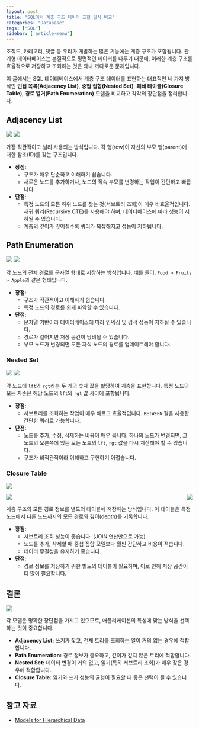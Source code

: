 ```yaml
---
layout: post
title: "SQL에서 계층 구조 데이터 표현 방식 비교"
categories: "Database"
tags: ["SQL"]
sidebar: ['article-menu']
---
```


조직도, 카테고리, 댓글 등 우리가 개발하는 많은 기능에는 계층 구조가 포함됩니다. 
관계형 데이터베이스는 본질적으로 평면적인 데이터를 다루기 때문에, 이러한 계층 구조를 효율적으로 저장하고 조회하는 것은 꽤나 까다로운 문제입니다.

이 글에서는 SQL 데이터베이스에서 계층 구조 데이터를 표현하는 대표적인 네 가지 방식인 **인접 목록(Adjacency List)**, **중첩 집합(Nested Set)**, **폐쇄 테이블(Closure Table)**, **경로 열거(Path Enumeration)** 모델을 비교하고 각각의 장단점을 정리합니다.

## Adjacency List
![](/assets/images/posts/sql_hierarchy_01.png)
![](/assets/images/posts/sql_hierarchy_02.png)

가장 직관적이고 널리 사용되는 방식입니다. 각 행(row)이 자신의 부모 행(parent)에 대한 참조(ID)를 갖는 구조입니다.
-   **장점:**
    -   구조가 매우 단순하고 이해하기 쉽습니다.
    -   새로운 노드를 추가하거나, 노드의 직속 부모를 변경하는 작업이 간단하고 빠릅니다.
-   **단점:**
    -   특정 노드의 모든 하위 노드를 찾는 것(서브트리 조회)이 매우 비효율적입니다. 재귀 쿼리(Recursive CTE)를 사용해야 하며, 데이터베이스에 따라 성능이 저하될 수 있습니다.
    -   계층의 깊이가 깊어질수록 쿼리가 복잡해지고 성능이 저하됩니다.


## Path Enumeration
![](/assets/images/posts/sql_hierarchy_03.png)
![](/assets/images/posts/sql_hierarchy_04.png)

각 노드의 전체 경로를 문자열 형태로 저장하는 방식입니다. 예를 들어, `Food > Fruits > Apple`과 같은 형태입니다.

-   **장점:**
    -   구조가 직관적이고 이해하기 쉽습니다.
    -   특정 노드의 경로를 쉽게 파악할 수 있습니다.
-   **단점:**
    -   문자열 기반이라 데이터베이스에 따라 인덱싱 및 검색 성능이 저하될 수 있습니다.
    -   경로가 길어지면 저장 공간이 낭비될 수 있습니다.
    -   부모 노드가 변경되면 모든 자식 노드의 경로를 업데이트해야 합니다.


### Nested Set
![](/assets/images/posts/sql_hierarchy_05.png)
![](/assets/images/posts/sql_hierarchy_06.png)


각 노드에 `lft`와 `rgt`라는 두 개의 숫자 값을 할당하여 계층을 표현합니다. 특정 노드의 모든 자손은 해당 노드의 `lft`와 `rgt` 값 사이에 포함됩니다.


-   **장점:**
    -   서브트리를 조회하는 작업이 매우 빠르고 효율적입니다. `BETWEEN` 절을 사용한 간단한 쿼리로 가능합니다.
-   **단점:**
    -   노드를 추가, 수정, 삭제하는 비용이 매우 큽니다. 하나의 노드가 변경되면, 그 노드의 오른쪽에 있는 모든 노드의 `lft`, `rgt` 값을 다시 계산해야 할 수 있습니다.
    -   구조가 비직관적이라 이해하고 구현하기 어렵습니다.


### Closure Table
![](/assets/images/posts/sql_hierarchy_07.png)
<div style="display: flex; justify-content: space-between;">
<div><img src="/assets/images/posts/sql_hierarchy_08.png"></div>
<div><img src="/assets/images/posts/sql_hierarchy_09.png"></div>
</div>

계층 구조의 모든 경로 정보를 별도의 테이블에 저장하는 방식입니다. 이 테이블은 특정 노드에서 다른 노드까지의 모든 경로와 깊이(depth)를 기록합니다.


-   **장점:**
    -   서브트리 조회 성능이 좋습니다. (JOIN 연산만으로 가능)
    -   노드를 추가, 삭제할 때 중첩 집합 모델보다 훨씬 간단하고 비용이 적습니다.
    -   데이터 무결성을 유지하기 좋습니다.
-   **단점:**
    -   경로 정보를 저장하기 위한 별도의 테이블이 필요하며, 이로 인해 저장 공간이 더 많이 필요합니다.



## 결론
![](/assets/images/posts/sql_hierarchy_10.png)

각 모델은 명확한 장단점을 가지고 있으므로, 애플리케이션의 특성에 맞는 방식을 선택하는 것이 중요합니다.

-   **Adjacency List:** 쓰기가 잦고, 전체 트리를 조회하는 일이 거의 없는 경우에 적합합니다.
-   **Path Enumeration:** 경로 정보가 중요하고, 깊이가 깊지 않은 트리에 적합합니다.
-   **Nested Set:** 데이터 변경이 거의 없고, 읽기(특히 서브트리 조회)가 매우 잦은 경우에 적합합니다.
-   **Closure Table:** 읽기와 쓰기 성능의 균형이 필요할 때 좋은 선택이 될 수 있습니다.


## 참고 자료
-   [Models for Hierarchical Data](https://www.slideshare.net/slideshow/models-for-hierarchical-data/4179181)
